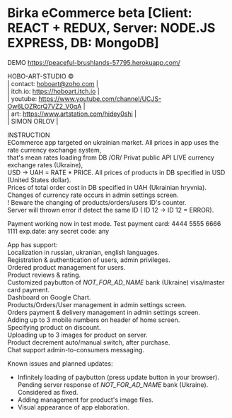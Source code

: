 # Birka eCommerce beta [Client: REACT + REDUX, Server: NODE.JS EXPRESS, DB: MongoDB]
DEMO https://peaceful-brushlands-57795.herokuapp.com/

HOBO-ART-STUDIO © \
|  contact:   hoboart@zoho.com  |\
|  itch.io:   https://hoboart.itch.io  |\
|  youtube:   https://www.youtube.com/channel/UCJS-Ow6LOZRcrQ7VZ2_V0qA  |\
|  art:   https://www.artstation.com/hidey0shi  |\
|  SIMON ORLOV |

INSTRUCTION \
ECommerce app targeted on ukrainian market. All prices in app uses the rate currency exchange system, \
that's mean rates loading from DB /OR/ Privat public API LIVE currency exchange rates (Ukraine), \
USD -> UAH = RATE * PRICE. All prices of products in DB specified in USD (United States dollar). \
Prices of total order cost in DB specified in UAH (Ukrainian hryvnia). \
Changes of currency rate occurs in admin settings screen. \
! Beware the changing of products/orders/users ID's counter. \
Server will thrown error if detect the same ID ( ID 12 -> ID 12 = ERROR).

Payment working now in test mode.
Test payment card:
4444 5555 6666 1111
exp.date: any 
secret code: any

App has support: \
Localization in russian, ukranian, english languages. \
Registration & authentication of users, admin privileges. \
Ordered product management for users. \
Product reviews & rating. \
Customized paybutton of *_NOT_FOR_AD_NAME_* bank (Ukraine) visa/master card payment. \
Dashboard on Google Chart. \
Products/Orders/User management in admin settings screen. \
Orders payment & delivery management in admin settings screen. \
Adding up to 3 mobile numbers on header of home screen. \
Specifying product on discount. \
Uploading up to 3 images for product on server. \
Product decrement auto/manual switch, after purchase. \
Chat support admin-to-consumers messaging.

Known issues and planned updates:
- Infinitely loading of paybutton (press update button in your browser). \
Pending server response of *_NOT_FOR_AD_NAME_* bank (Ukraine). \
Considered as fixed.
- Adding management for product's image files.
- Visual appearance of app elaboration.